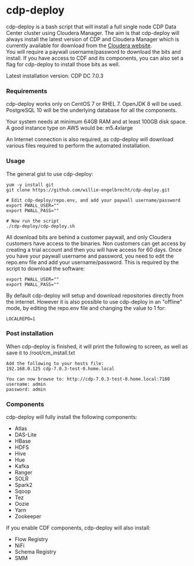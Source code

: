 # cdp-deploy

cdp-deploy is a bash script that will install a full single node CDP Data Center cluster using Cloudera Manager. The aim is that cdp-deploy will always install the latest version of CDP and Cloudera Manager which is currently available for download from the [Cloudera website](https://www.cloudera.com/downloads.html).<br />
You will require a paywall username/password to download the bits and install. If you have access to CDF and its components, you can also set a flag for cdp-deploy to install those bits as well. 

Latest installation version: CDP DC 7.0.3

### Requirements
cdp-deploy works only on CentOS 7 or RHEL 7. OpenJDK 8 will be used. PostgreSQL 10 will be the underlying database for all the components.

Your system needs at minimum 64GB RAM and at least 100GB disk space. <br />
A good instance type on AWS would be: m5.4xlarge

An Internet connection is also required, as cdp-deploy will download various files required to perform the automated installation.

### Usage
The general gist to use cdp-deploy:
```
yum -y install git
git clone https://github.com/willie-engelbrecht/cdp-deploy.git

# Edit cdp-deploy/repo.env, and add your paywall username/password
export PWALL_USER=""
export PWALL_PASS=""

# Now run the script
./cdp-deploy/cdp-deploy.sh
```

All download bits are behind a customer paywall, and only Cloudera customers have access to the binaries. Non customers can get access by creating a trial account and then you will have access for 60 days. Once you have your paywall username and password, you need to edit the repo.env file and add your username/password. This is required by the script to download the software:
```
export PWALL_USER=""
export PWALL_PASS=""
```

By default cdp-deploy will setup and download repositories directly from the internet. However it is also possible to use cdp-deploy in an "offline" mode, by editing the repo.env file and changing the value to 1 for:
```
LOCALREPO=1
```

### Post installation
When cdp-deploy is finished, it will print the following to screen, as well as save it to /root/cm_install.txt
```
Add the following to your hosts file:
192.168.0.125 cdp-7.0.3-test-0.home.local

You can now browse to: http://cdp-7.0.3-test-0.home.local:7180
username: admin
password: admin
```

### Components
cdp-deploy will fully install the following components:
  * Atlas
  * DAS-Lite
  * HBase
  * HDFS
  * Hive
  * Hue
  * Kafka
  * Ranger
  * SOLR
  * Spark2
  * Sqoop
  * Tez
  * Oozie
  * Yarn
  * Zookeeper

If you enable CDF components, cdp-deploy will also install:
  * Flow Registry
  * NiFi
  * Schema Registry
  * SMM
